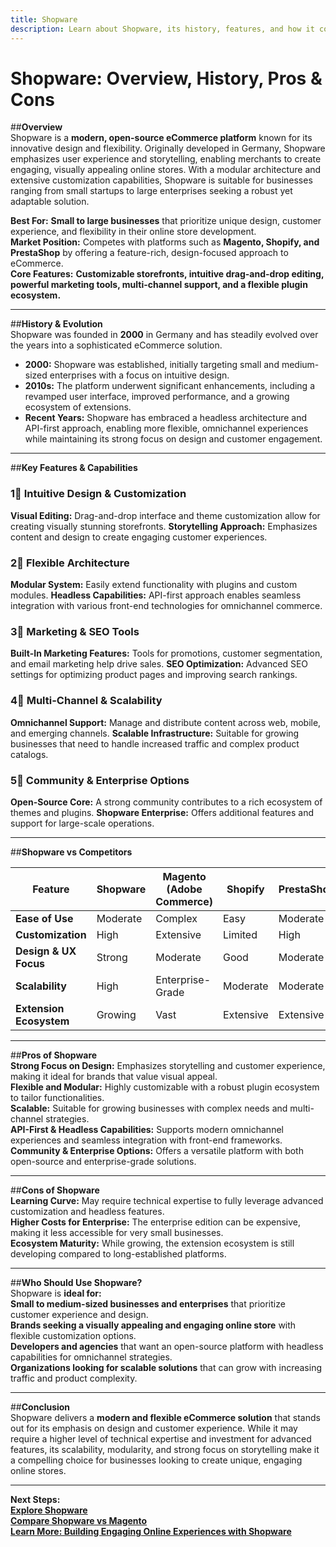```yaml
---
title: Shopware
description: Learn about Shopware, its history, features, and how it compares to other eCommerce platforms.
---
```


# **Shopware: Overview, History, Pros & Cons**

##**Overview**  
Shopware is a **modern, open-source eCommerce platform** known for its innovative design and flexibility. Originally developed in Germany, Shopware emphasizes user experience and storytelling, enabling merchants to create engaging, visually appealing online stores. With a modular architecture and extensive customization capabilities, Shopware is suitable for businesses ranging from small startups to large enterprises seeking a robust yet adaptable solution.

 **Best For:** **Small to large businesses** that prioritize unique design, customer experience, and flexibility in their online store development.  
 **Market Position:** Competes with platforms such as **Magento, Shopify, and PrestaShop** by offering a feature-rich, design-focused approach to eCommerce.  
 **Core Features:** **Customizable storefronts, intuitive drag-and-drop editing, powerful marketing tools, multi-channel support, and a flexible plugin ecosystem.**

---

##**History & Evolution**  
Shopware was founded in **2000** in Germany and has steadily evolved over the years into a sophisticated eCommerce solution.

- **2000:** Shopware was established, initially targeting small and medium-sized enterprises with a focus on intuitive design.
- **2010s:** The platform underwent significant enhancements, including a revamped user interface, improved performance, and a growing ecosystem of extensions.
- **Recent Years:** Shopware has embraced a headless architecture and API-first approach, enabling more flexible, omnichannel experiences while maintaining its strong focus on design and customer engagement.

---

##**Key Features & Capabilities**

### **1⃣ Intuitive Design & Customization**
 **Visual Editing:** Drag-and-drop interface and theme customization allow for creating visually stunning storefronts.
 **Storytelling Approach:** Emphasizes content and design to create engaging customer experiences.

### **2⃣ Flexible Architecture**
 **Modular System:** Easily extend functionality with plugins and custom modules.
 **Headless Capabilities:** API-first approach enables seamless integration with various front-end technologies for omnichannel commerce.

### **3⃣ Marketing & SEO Tools**
 **Built-In Marketing Features:** Tools for promotions, customer segmentation, and email marketing help drive sales.
 **SEO Optimization:** Advanced SEO settings for optimizing product pages and improving search rankings.

### **4⃣ Multi-Channel & Scalability**
 **Omnichannel Support:** Manage and distribute content across web, mobile, and emerging channels.
 **Scalable Infrastructure:** Suitable for growing businesses that need to handle increased traffic and complex product catalogs.

### **5⃣ Community & Enterprise Options**
 **Open-Source Core:** A strong community contributes to a rich ecosystem of themes and plugins.
 **Shopware Enterprise:** Offers additional features and support for large-scale operations.

---

##**Shopware vs Competitors**

| Feature                   | Shopware         | Magento (Adobe Commerce) | Shopify           | PrestaShop        |
|---------------------------|------------------|--------------------------|-------------------|-------------------|
| **Ease of Use**           |  Moderate      |  Complex               |  Easy           |  Moderate       |
| **Customization**         |  High          |  Extensive             |  Limited         |  High           |
| **Design & UX Focus**     |  Strong        |  Moderate              |  Good           |  Moderate       |
| **Scalability**           |  High          |  Enterprise-Grade      |  Moderate       |  Moderate       |
| **Extension Ecosystem**   |  Growing       |  Vast                  |  Extensive      |  Extensive      |

---

##**Pros of Shopware**  
 **Strong Focus on Design:** Emphasizes storytelling and customer experience, making it ideal for brands that value visual appeal.  
 **Flexible and Modular:** Highly customizable with a robust plugin ecosystem to tailor functionalities.  
 **Scalable:** Suitable for growing businesses with complex needs and multi-channel strategies.  
 **API-First & Headless Capabilities:** Supports modern omnichannel experiences and seamless integration with front-end frameworks.  
 **Community & Enterprise Options:** Offers a versatile platform with both open-source and enterprise-grade solutions.

---

##**Cons of Shopware**  
 **Learning Curve:** May require technical expertise to fully leverage advanced customization and headless features.  
 **Higher Costs for Enterprise:** The enterprise edition can be expensive, making it less accessible for very small businesses.  
 **Ecosystem Maturity:** While growing, the extension ecosystem is still developing compared to long-established platforms.

---

##**Who Should Use Shopware?**  
Shopware is **ideal for:**  
 **Small to medium-sized businesses and enterprises** that prioritize customer experience and design.  
 **Brands seeking a visually appealing and engaging online store** with flexible customization options.  
 **Developers and agencies** that want an open-source platform with headless capabilities for omnichannel strategies.  
 **Organizations looking for scalable solutions** that can grow with increasing traffic and product complexity.

---

##**Conclusion**  
Shopware delivers a **modern and flexible eCommerce solution** that stands out for its emphasis on design and customer experience. While it may require a higher level of technical expertise and investment for advanced features, its scalability, modularity, and strong focus on storytelling make it a compelling choice for businesses looking to create unique, engaging online stores.

---

 **Next Steps:**  
 **[Explore Shopware](https://www.shopware.com/)**  
 **[Compare Shopware vs Magento](#)**  
 **[Learn More: Building Engaging Online Experiences with Shopware](#)**
